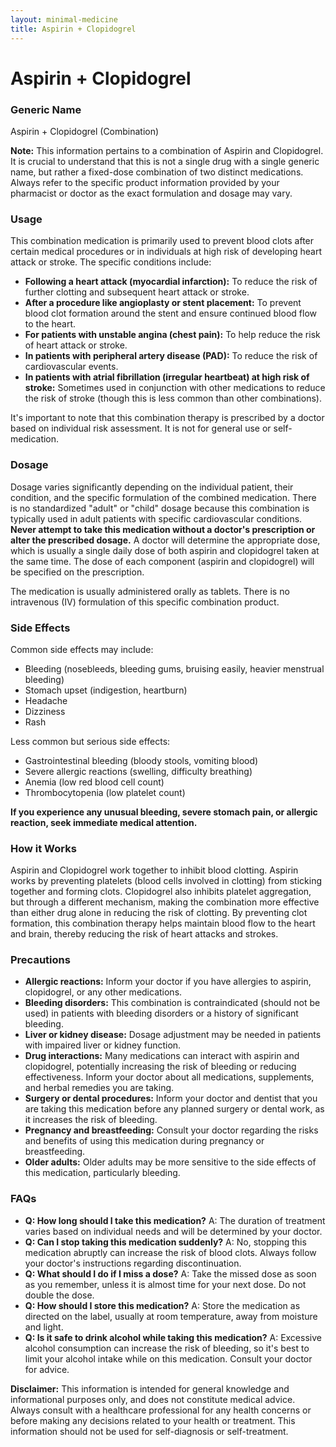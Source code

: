 ```yaml
---
layout: minimal-medicine
title: Aspirin + Clopidogrel
---
```


# Aspirin + Clopidogrel
### Generic Name
Aspirin + Clopidogrel (Combination)


**Note:**  This information pertains to a combination of Aspirin and Clopidogrel.  It is crucial to understand that this is not a single drug with a single generic name, but rather a fixed-dose combination of two distinct medications.  Always refer to the specific product information provided by your pharmacist or doctor as the exact formulation and dosage may vary.


### Usage

This combination medication is primarily used to prevent blood clots after certain medical procedures or in individuals at high risk of developing heart attack or stroke.  The specific conditions include:

* **Following a heart attack (myocardial infarction):**  To reduce the risk of further clotting and subsequent heart attack or stroke.
* **After a procedure like angioplasty or stent placement:**  To prevent blood clot formation around the stent and ensure continued blood flow to the heart.
* **For patients with unstable angina (chest pain):** To help reduce the risk of heart attack or stroke.
* **In patients with peripheral artery disease (PAD):** To reduce the risk of cardiovascular events.
* **In patients with atrial fibrillation (irregular heartbeat) at high risk of stroke:**  Sometimes used in conjunction with other medications to reduce the risk of stroke (though this is less common than other combinations).

It's important to note that this combination therapy is prescribed by a doctor based on individual risk assessment.  It is not for general use or self-medication.


### Dosage

Dosage varies significantly depending on the individual patient, their condition, and the specific formulation of the combined medication.  There is no standardized "adult" or "child" dosage because this combination is typically used in adult patients with specific cardiovascular conditions.  **Never attempt to take this medication without a doctor's prescription or alter the prescribed dosage.**  A doctor will determine the appropriate dose, which is usually a single daily dose of both aspirin and clopidogrel taken at the same time.  The dose of each component (aspirin and clopidogrel) will be specified on the prescription.

The medication is usually administered orally as tablets.  There is no intravenous (IV) formulation of this specific combination product.


### Side Effects

Common side effects may include:

* Bleeding (nosebleeds, bleeding gums, bruising easily, heavier menstrual bleeding)
* Stomach upset (indigestion, heartburn)
* Headache
* Dizziness
* Rash


Less common but serious side effects:

* Gastrointestinal bleeding (bloody stools, vomiting blood)
* Severe allergic reactions (swelling, difficulty breathing)
* Anemia (low red blood cell count)
* Thrombocytopenia (low platelet count)

**If you experience any unusual bleeding, severe stomach pain, or allergic reaction, seek immediate medical attention.**


### How it Works

Aspirin and Clopidogrel work together to inhibit blood clotting.  Aspirin works by preventing platelets (blood cells involved in clotting) from sticking together and forming clots. Clopidogrel also inhibits platelet aggregation, but through a different mechanism, making the combination more effective than either drug alone in reducing the risk of clotting. By preventing clot formation, this combination therapy helps maintain blood flow to the heart and brain, thereby reducing the risk of heart attacks and strokes.


### Precautions

* **Allergic reactions:**  Inform your doctor if you have allergies to aspirin, clopidogrel, or any other medications.
* **Bleeding disorders:**  This combination is contraindicated (should not be used) in patients with bleeding disorders or a history of significant bleeding.
* **Liver or kidney disease:**  Dosage adjustment may be needed in patients with impaired liver or kidney function.
* **Drug interactions:**  Many medications can interact with aspirin and clopidogrel, potentially increasing the risk of bleeding or reducing effectiveness. Inform your doctor about all medications, supplements, and herbal remedies you are taking.
* **Surgery or dental procedures:**  Inform your doctor and dentist that you are taking this medication before any planned surgery or dental work, as it increases the risk of bleeding.
* **Pregnancy and breastfeeding:**  Consult your doctor regarding the risks and benefits of using this medication during pregnancy or breastfeeding.
* **Older adults:**  Older adults may be more sensitive to the side effects of this medication, particularly bleeding.


### FAQs

* **Q: How long should I take this medication?** A: The duration of treatment varies based on individual needs and will be determined by your doctor.
* **Q: Can I stop taking this medication suddenly?** A: No, stopping this medication abruptly can increase the risk of blood clots. Always follow your doctor's instructions regarding discontinuation.
* **Q: What should I do if I miss a dose?** A: Take the missed dose as soon as you remember, unless it is almost time for your next dose. Do not double the dose.
* **Q: How should I store this medication?** A: Store the medication as directed on the label, usually at room temperature, away from moisture and light.
* **Q: Is it safe to drink alcohol while taking this medication?** A: Excessive alcohol consumption can increase the risk of bleeding, so it's best to limit your alcohol intake while on this medication. Consult your doctor for advice.


**Disclaimer:** This information is intended for general knowledge and informational purposes only, and does not constitute medical advice.  Always consult with a healthcare professional for any health concerns or before making any decisions related to your health or treatment.  This information should not be used for self-diagnosis or self-treatment.
